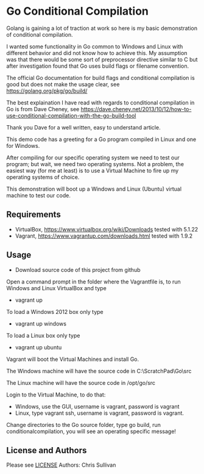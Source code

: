 Go Conditional Compilation
===========================

Golang is gaining a lot of traction at work so here is my basic demonstration of conditional compilation.

I wanted some functionality in Go common to Windows and Linux with different behavior and did not know how to achieve this. My assumption was that there would be some sort of preprocessor directive similar to C but after investigation found that Go uses build flags or filename convention.

The official Go documentation for build flags and conditional compilation is good but does not make the usage clear, see https://golang.org/pkg/go/build/

The best explaination I have read with regards to conditional compilation in Go is from Dave Cheney, see https://dave.cheney.net/2013/10/12/how-to-use-conditional-compilation-with-the-go-build-tool

Thank you Dave for a well written, easy to understand article.

This demo code has a greeting for a Go program compiled in Linux and one for Windows.

After compiling for our specific operating system we need to test our program; but wait, we need two operating systems. Not a problem, the easiest way (for me at least) is to use a Virtual Machine to fire up my operating systems of choice.

This demonstration will boot up a Windows and Linux (Ubuntu) virtual machine to test our code.

Requirements
------------
* VirtualBox, https://www.virtualbox.org/wiki/Downloads tested with 5.1.22
* Vagrant, https://www.vagrantup.com/downloads.html tested with 1.9.2

Usage
-----
* Download source code of this project from github

Open a command prompt in the folder where the Vagrantfile is, to run Windows and Linux VirtualBox and type
* vagrant up

To load a Windows 2012 box only type 
* vagrant up windows

To load a Linux box only type
* vagrant up ubuntu

Vagrant will boot the Virtual Machines and install Go.

The Windows machine will have the source code in C:\ScratchPad\Go\src

The Linux machine will have the source code in /opt/go/src

Login to the Virtual Machine, to do that:
* Windows, use the GUI, username is vagrant, password is vagrant
* Linux, type vagrant ssh, username is vagrant, password is vagrant.

Change directories to the Go source folder, type go build, run conditionalcompilation, you will see an operating specific message!

License and Authors
-------------------
Please see [LICENSE][licence]
Authors: Chris Sullivan

[licence]: https://github.com/chrisgit/go-conditionalcompilation/blob/master/LICENSE